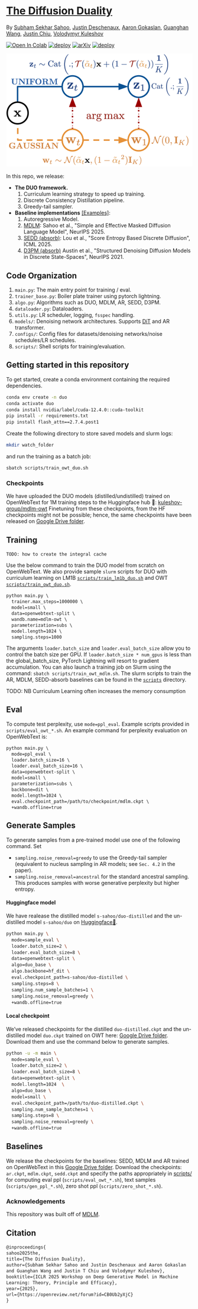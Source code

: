 # [The Diffusion Duality](http://arxiv.org/abs/2406.07524)
By [Subham Sekhar Sahoo](https://s-sahoo.github.io), [Justin Deschenaux](https://mariannearriola.github.io), [Aaron Gokaslan](https://skylion007.github.io),
[Guanghan Wang](https://tech.cornell.edu/people/guanghan-wang/), [Justin Chiu](https://justinchiu.netlify.app), [Volodymyr Kuleshov](https://www.cs.cornell.edu/~kuleshov/)

[![Open In Colab](https://colab.research.google.com/assets/colab-badge.svg)](https://colab.research.google.com/drive/1Sf7R-dqdR6gq-H8nyZ9E3ZkyvqMTqcwq?usp=sharing)
[![deploy](https://img.shields.io/badge/Blog%20%20-8A2BE2)](http://s-sahoo.github.io/duo)
[![arXiv](https://img.shields.io/badge/arXiv-2406.07524-red.svg)](https://openreview.net/forum?id=CB0Ub2yXjC)
[![deploy](https://img.shields.io/badge/🤗-Huggingface-blue)](https://huggingface.co/collections/s-sahoo/duo-67f9ff8fde919224e5fbd875)

![graphical_abstract_updated_2](https://github.com/s-sahoo/duo/blob/gh-pages/static/images/duo_schematic.png)

In this repo, we release:
* **The DUO framework.**
  1. Curriculum learning strategy to speed up training.
  2. Discrete Consistency Distillation pipeline.
  3. Greedy-tail sampler.
* **Baseline implementations** [[Examples]](#baselines):
  1. Autoregressive Model.
  2. [MDLM](https://arxiv.org/abs/2406.07524): Sahoo et al., "Simple and Effective Masked Diffusion Language Model", NeurIPS 2025.
  3. [SEDD (absorb)](https://arxiv.org/abs/2310.16834): Lou et al., "Score Entropy Based Discrete Diffusion", ICML 2025.
  4. [D3PM (absorb)](https://arxiv.org/abs/2107.03006) Austin et al., "Structured Denoising Diffusion Models in Discrete State-Spaces", NeurIPS 2021.

<a name="code-organization"></a>
## Code Organization
1. ```main.py```: The main entry point for training / eval.
2. ```trainer_base.py```: Boiler plate trainer using pytorch lightning.
3. ```algo.py```: Algorithms such as DUO, MDLM, AR, SEDD, D3PM.
4. ```dataloader.py```: Dataloaders.
5. ```utils.py```: LR scheduler, logging, `fsspec` handling.
6. ```models/```: Denoising network architectures. Supports [DiT](https://arxiv.org/abs/2212.09748) and AR transformer.
7. ```configs/```: Config files for datasets/denoising networks/noise schedules/LR schedules.
8. ```scripts/```: Shell scripts for training/evaluation.


<a name="getting_started"></a>

## Getting started in this repository

To get started, create a conda environment containing the required dependencies.

```bash
conda env create -n duo
conda activate duo
conda install nvidia/label/cuda-12.4.0::cuda-toolkit
pip install -r requirements.txt
pip install flash_attn==2.7.4.post1
```

Create the following directory to store saved models and slurm logs:
```bash
mkdir watch_folder
```
and run the training as a batch job:
```bash
sbatch scripts/train_owt_duo.sh
```

### Checkpoints

We have uploaded the DUO models (distilled/undistilled) trained on OpenWebText for 1M training steps to the Huggingface hub 🤗:
[kuleshov-group/mdlm-owt](https://huggingface.co/subbham/duo)
Finetuning from these checkpoints, from the HF checkpoints might not be possible; hence, the same checkpoints have been released on [Google Drive folder](https://drive.google.com/drive/folders/1JpqFM8XRvifwIkjWPfMyuDvu41r1yk0t?usp=share_link).

## Training
```
TODO: how to create the integral cache
```

Use the below command to train the DUO model from scratch on OpenWebText.
We also provide sample `slurm` scripts for DUO with curriculum learning on LM1B [`scripts/train_lm1b_duo.sh`](./scripts/train_lm1b_duo.sh) and OWT [`scripts/train_owt_duo.sh`](./scripts/train_owt_duo.sh).


```
python main.py \
  trainer.max_steps=1000000 \
  model=small \
  data=openwebtext-split \
  wandb.name=mdlm-owt \
  parameterization=subs \
  model.length=1024 \
  sampling.steps=1000
```
The arguments `loader.batch_size` and `loader.eval_batch_size` allow you to control the batch size per GPU. If `loader.batch_size * num_gpus` is less than the global_batch_size, PyTorch Lightning will resort to gradient accumulation. You can also launch a training job on Slurm using the command: `sbatch scripts/train_owt_mdlm.sh`. The slurm scripts to train the AR, MDLM, SEDD-absorb baselines can be found in the [`scripts`](scripts/) directory.

TODO: NB Curriculum Learning often increases the memory consumption

## Eval 
To compute test perplexity, use `mode=ppl_eval`. Example scripts provided in `scripts/eval_owt_*.sh`. An example command for perplexity evaluation on OpenWebText is:
```
python main.py \
  mode=ppl_eval \
  loader.batch_size=16 \
  loader.eval_batch_size=16 \
  data=openwebtext-split \
  model=small \
  parameterization=subs \
  backbone=dit \
  model.length=1024 \
  eval.checkpoint_path=/path/to/checkpoint/mdlm.ckpt \
  +wandb.offline=true
```


## Generate Samples
<a name="sample-gen"></a>

To generate samples from a pre-trained model use one of the following command.
Set 
* `sampling.noise_removal=greedy` to use the Greedy-tail sampler (equivalent to nucleus sampling in AR models; see `Sec. 4.2` in the paper).
* `sampling.noise_removal=ancestral` for the standard ancestral sampling. This produces samples with worse generative perplexity but higher entropy.

#### Huggingface model
We have realease the distilled model `s-sahoo/duo-distilled` and the un-distilled model `s-sahoo/duo` on [Huggingface🤗](https://huggingface.co/collections/s-sahoo/duo-67f9ff8fde919224e5fbd875).
```bash
python main.py \
  mode=sample_eval \
  loader.batch_size=2 \
  loader.eval_batch_size=8 \
  data=openwebtext-split \
  algo=duo_base \
  algo.backbone=hf_dit \
  eval.checkpoint_path=s-sahoo/duo-distilled \
  sampling.steps=8 \
  sampling.num_sample_batches=1 \
  sampling.noise_removal=greedy \
  +wandb.offline=true 
```
#### Local checkpoint
We’ve released checkpoints for the distilled `duo-distilled.ckpt` and the un-distilled model `duo.ckpt` trained on OWT here: [Google Drive folder](https://drive.google.com/drive/folders/1JpqFM8XRvifwIkjWPfMyuDvu41r1yk0t?usp=share_link). Download them and use the command below to generate samples.
```bash
python -u -m main \
  mode=sample_eval \
  loader.batch_size=2 \
  loader.eval_batch_size=8 \
  data=openwebtext-split \
  model.length=1024  \
  algo=duo_base \
  model=small \
  eval.checkpoint_path=/path/to/duo-distilled.ckpt \
  sampling.num_sample_batches=1 \
  sampling.steps=8 \
  sampling.noise_removal=greedy \
  +wandb.offline=true 
```


## Baselines
<a name="baselines"></a>
We release the checkpoints for the baselines: SEDD, MDLM and AR trained on OpenWebText in this [Google Drive folder](https://drive.google.com/drive/folders/16LuuptK7Xfk-vzhQYZBZ0SA-B-BFluau?usp=sharing). Download the checkpoints: `ar.ckpt`, `mdlm.ckpt`, `sedd.ckpt` and specify the paths appropriately in [scripts/](scripts/) for computing eval ppl (`scripts/eval_owt_*.sh`), text samples (`scripts/gen_ppl_*.sh`), zero shot ppl (`scripts/zero_shot_*.sh`).

### Acknowledgements
This repository was built off of [MDLM](https://github.com/kuleshov-group/mdlm).


## Citation
```
@inproceedings{
sahoo2025the,
title={The Diffusion Duality},
author={Subham Sekhar Sahoo and Justin Deschenaux and Aaron Gokaslan and Guanghan Wang and Justin T Chiu and Volodymyr Kuleshov},
booktitle={ICLR 2025 Workshop on Deep Generative Model in Machine Learning: Theory, Principle and Efficacy},
year={2025},
url={https://openreview.net/forum?id=CB0Ub2yXjC}
}
```
